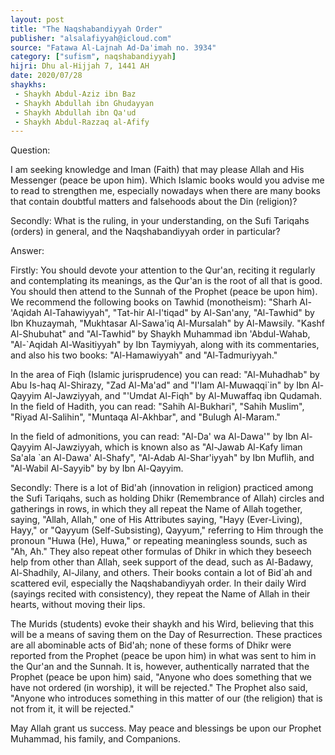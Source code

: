 ```yaml
---
layout: post
title: "The Naqshabandiyyah Order"
publisher: "alsalafiyyah@icloud.com"
source: "Fatawa Al-Lajnah Ad-Da'imah no. 3934"
category: ["sufism", naqshabandiyyah]
hijri: Dhu al-Hijjah 7, 1441 AH
date: 2020/07/28
shaykhs: 
 - Shaykh Abdul-Aziz ibn Baz
 - Shaykh Abdullah ibn Ghudayyan
 - Shaykh Abdullah ibn Qa'ud
 - Shaykh Abdul-Razzaq al-Afify
---
```


Question: 

I am seeking knowledge and Iman (Faith) that may please Allah and His Messenger (peace be upon him). Which Islamic books would you advise me to read to strengthen me, especially nowadays when there are many books that contain doubtful matters and falsehoods about the Din (religion)?

Secondly: What is the ruling, in your understanding, on the Sufi Tariqahs (orders) in general, and the Naqshabandiyyah order in particular?

Answer:

Firstly: You should devote your attention to the Qur'an, reciting it regularly and contemplating its meanings, as the Qur'an is the root of all that is good. You should then attend to the Sunnah of the Prophet (peace be upon him). We recommend the following books on Tawhid (monotheism): "Sharh Al-'Aqidah Al-Tahawiyyah", "Tat-hir Al-I'tiqad" by Al-San'any, "Al-Tawhid" by Ibn Khuzaymah, "Mukhtasar Al-Sawa'iq Al-Mursalah" by Al-Mawsily. "Kashf Al-Shubuhat" and "Al-Tawhid" by Shaykh Muhammad ibn 'Abdul-Wahab, "Al-`Aqidah Al-Wasitiyyah" by Ibn Taymiyyah, along with its commentaries, and also his two books: "Al-Hamawiyyah" and "Al-Tadmuriyyah." 

In the area of Fiqh (Islamic jurisprudence) you can read: "Al-Muhadhab" by Abu Is-haq Al-Shirazy, "Zad Al-Ma'ad" and "I'lam Al-Muwaqqi`in" by Ibn Al-Qayyim Al-Jawziyyah, and "'Umdat Al-Fiqh" by Al-Muwaffaq ibn Qudamah. In the field of Hadith, you can read: "Sahih Al-Bukhari", "Sahih Muslim", "Riyad Al-Salihin", "Muntaqa Al-Akhbar", and "Bulugh Al-Maram." 

In the field of admonitions, you can read: "Al-Da' wa Al-Dawa'" by Ibn Al-Qayyim Al-Jawziyyah, which is known also as "Al-Jawab Al-Kafy liman Sa'ala `an Al-Dawa' Al-Shafy", "Al-Adab Al-Shar'iyyah" by Ibn Muflih, and "Al-Wabil Al-Sayyib" by by Ibn Al-Qayyim. 

Secondly: There is a lot of Bid'ah (innovation in religion) practiced among the Sufi Tariqahs, such as holding Dhikr (Remembrance of Allah) circles and gatherings in rows, in which they all repeat the Name of Allah together, saying, "Allah, Allah," one of His Attributes saying, "Hayy (Ever-Living), Hayy," or "Qayyum (Self-Subsisting), Qayyum," referring to Him through the pronoun "Huwa (He), Huwa," or repeating meaningless sounds, such as "Ah, Ah." They also repeat other formulas of Dhikr in which they beseech help from other than Allah, seek support of the dead, such as Al-Badawy, Al-Shadhily, Al-Jilany, and others. Their books contain a lot of Bid`ah and scattered evil, especially the Naqshabandiyyah order. In their daily Wird (sayings recited with consistency), they repeat the Name of Allah in their hearts, without moving their lips. 

The Murids (students) evoke their shaykh and his Wird, believing that this will be a means of saving them on the Day of Resurrection. These practices are all abominable acts of Bid'ah; none of these forms of Dhikr were reported from the Prophet (peace be upon him) in what was sent to him in the Qur'an and the Sunnah. It is, however, authentically narrated that the Prophet (peace be upon him) said, "Anyone who does something that we have not ordered (in worship), it will be rejected." The Prophet also said, "Anyone who introduces something in this matter of our (the religion) that is not from it, it will be rejected."


May Allah grant us success. May peace and blessings be upon our Prophet Muhammad, his family, and Companions.


